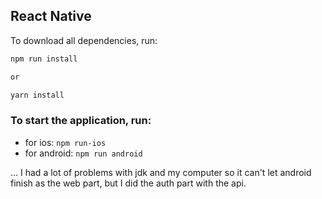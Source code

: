 ## React Native

To download all dependencies, run:

```Bash
npm run install

or

yarn install
```

### To start the application, run:

- for ios: `npm run-ios`
- for android: `npm run android`

... I had a lot of problems with jdk and my computer so it can't let android finish as the web part, but I did the auth part with the api.
